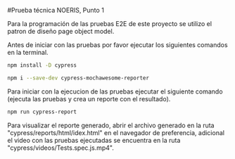 #Prueba técnica NOERIS, Punto 1

Para la programación de las pruebas E2E de este proyecto se utilizo el patron de diseño page object model.

Antes de iniciar con las pruebas por favor ejecutar los siguientes comandos en la terminal.
```sh 
npm install -D cypress
```
```sh 
npm i --save-dev cypress-mochawesome-reporter 
```

Para iniciar con la ejecucion de las pruebas ejecutar el siguiente comando (ejecuta las pruebas y crea un reporte con el resultado).
```sh 
npm run cypress-report
```

Para visualizar el reporte generado, abrir el archivo generado en la ruta "cypress/reports/html/idex.html" en el navegador de preferencia, adicional el video con las pruebas ejecutadas se encuentra en la ruta "cypress/videos/Tests.spec.js.mp4".